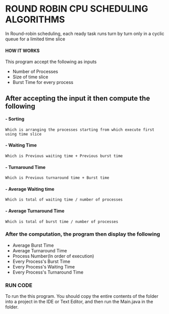 #	ROUND ROBIN CPU SCHEDULING ALGORITHMS
In Round-robin scheduling, each ready task runs turn by turn only in a cyclic queue for a limited time slice

####	HOW IT WORKS
This program accept the following as inputs

*	Number of Processes
*	Size of time slice
*	Burst Time for every process


##	After accepting the input it then compute the following

#### - Sorting

	Which is arranging the processes starting from which execute first using time slice

#### - Waiting Time

	Which is Previous waiting time + Previous burst time

#### - Turnaround Time

	Which is Previous turnaround time + Burst time

#### - Average Waiting time

	Which is total of waiting time / number of processes

#### - Average Turnaround Time

	Which is total of burst time / number of processes

### After the computation, the program then display the following

* Average Burst Time
* Average Turnaround Time
* Process Number(In order of execution)
* Every Process's Burst Time
* Every Process's Waiting Time
* Every Process's Turnaround Time



### RUN CODE
To run the this program. You should copy the entire contents of the folder into a project in the IDE or Text Editor, and then run the Main.java in the folder.

